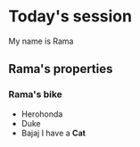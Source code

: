 # Today's session
My name is Rama
## Rama's properties
### Rama's bike 
- Herohonda
- Duke
- Bajaj
I have a **Cat**


